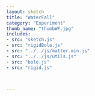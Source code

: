 ```yaml
---
layout: sketch
title: "WaterFall"
category: "Experiment"
thumb_name: "thumbWF.jpg"
includes:
- src: "sketch.js"
- src: "rigidBole.js"
- src: "../../js/matter.min.js"
- src: "../../js/utils.js"
- src: "bole.js"
- src: "rigid.js"



---
```


<!--

  You can change the title, category and thumb as you like
  (just make sure the folder contain a jpg for the thumb with the correct name)
  Do not change the first line "layout: sketch"

  If you need to customize this html page:
    1) delete the line "layout: sketch"
    2) copy the content of "/_layouts/sketch.html" below.
    Make sure to leave one line of space between the markup above and the html code

-->
